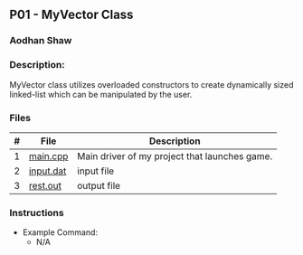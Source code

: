 ## P01 - MyVector Class
### Aodhan Shaw
### Description:

MyVector class utilizes overloaded constructors to create dynamically sized linked-list which can be manipulated by the user. 
### Files

|   #   | File            | Description                                        |
| :---: | --------------- | -------------------------------------------------- |
|   1   | [main.cpp](https://github.com/A-SH4W/2143-OOP-Shaw/blob/main/Assignments/PO1/main.cpp)        | Main driver of my project that launches game.      |
|   2   | [input.dat](https://github.com/A-SH4W/2143-OOP-Shaw/blob/main/Assignments/PO1/input.dat)  | input file      |
|   3   | [rest.out](https://github.com/A-SH4W/2143-OOP-Shaw/blob/main/Assignments/PO1/test.out) | output file |

### Instructions


- Example Command:
    - N/A


